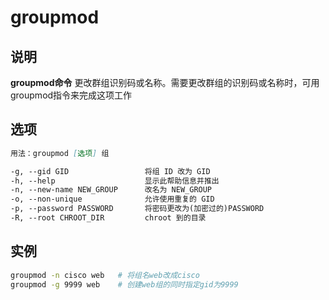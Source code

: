 # **groupmod**

## 说明

**groupmod命令** 更改群组识别码或名称。需要更改群组的识别码或名称时，可用groupmod指令来完成这项工作

## 选项

```markdown
用法：groupmod [选项] 组

-g, --gid GID                 将组 ID 改为 GID
-h, --help                    显示此帮助信息并推出
-n, --new-name NEW_GROUP      改名为 NEW_GROUP
-o, --non-unique              允许使用重复的 GID
-p, --password PASSWORD	      将密码更改为(加密过的)PASSWORD
-R, --root CHROOT_DIR         chroot 到的目录

```

## 实例

```bash
groupmod -n cisco web   # 将组名web改成cisco
groupmod -g 9999 web    # 创建web组的同时指定gid为9999

```
